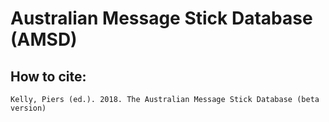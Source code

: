 # Australian Message Stick Database (AMSD)

## How to cite:
    Kelly, Piers (ed.). 2018. The Australian Message Stick Database (beta version)
